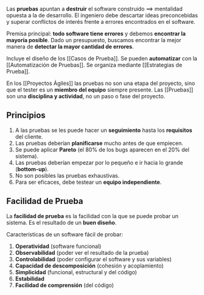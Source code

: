 Las **pruebas** apuntan a **destruir** el software construido $\implies$ mentalidad opuesta a la de desarrollo. El ingeniero debe descartar ideas preconcebidas y superar conflictos de interés frente a errores encontrados en el software.

Premisa principal: **todo software tiene errores** y debemos **encontrar la mayoría posible**. Dado un presupuesto, buscamos encontrar la mejor manera de **detectar la mayor cantidad de errores**.

Incluye el diseño de los [[Casos de Prueba]]. Se pueden **automatizar** con la [[Automatización de Pruebas]]. Se organiza mediante [[Estrategias de Prueba]].

En los [[Proyectos Ágiles]] las pruebas no son una etapa del proyecto, sino que el tester es un **miembro del equipo** siempre presente. Las [[Pruebas]] son una **disciplina y actividad**, no un paso o fase del proyecto.
## Principios

1. A las pruebas se les puede hacer un **seguimiento** hasta los **requisitos** del cliente.
2. Las pruebas deberían **planificarse** mucho antes de que empiecen.
3. Se puede aplicar **Pareto** (el 80% de los bugs aparecen en el 20% del sistema).
4. Las pruebas deberían empezar por lo pequeño e ir hacia lo grande (**bottom-up**).
5. No son posibles las pruebas exhaustivas.
6. Para ser eficaces, debe testear un **equipo independiente**.

## Facilidad de Prueba

La **facilidad de prueba** es la facilidad con la que se puede probar un sistema. Es el resultado de un **buen diseño**.

Características de un software fácil de probar:

1. **Operatividad** (software funcional)
2. **Observabilidad** (poder ver el resultado de la prueba)
3. **Controlabilidad** (poder configurar el software y sus variables)
4. **Capacidad de descomposición** (cohesión y acoplamiento)
5. **Simplicidad** (funcional, estructural y del código)
6. **Estabilidad**
7. **Facilidad de comprensión** (del código)
